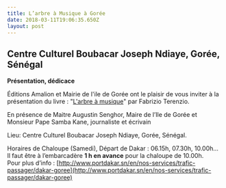 ```yaml
---
title: L’arbre à Musique à Gorée
date: 2018-03-11T19:06:35.650Z
layout: post
---
```

## Centre Culturel Boubacar Joseph Ndiaye, Gorée, Sénégal

**Présentation, dédicace**

Éditions Amalion et Mairie de l'ile de Gorée ont le plaisir de vous inviter à la présentation du livre : "[L'arbre à musique](http://www.amalion.net/catalogue_en/item/larbre_a_musique/)" par Fabrizio Terenzio.

En présence de Maitre Augustin Senghor, Maire de l’Ile de Gorée et Monsieur Pape Samba Kane, journaliste et écrivain

Lieu: Centre Culturel Boubacar Joseph Ndiaye, Gorée, Sénégal.

Horaires de Chaloupe (Samedi), Départ de Dakar : 06.15h, 07.30h, 10.00h… Il faut être à l’embarcadère **1 h en avance** pour la chaloupe de 10.00h.  
Pour plus d’info : [http://www.portdakar.sn/en/nos-services/trafic-passager/dakar-goree](http://www.portdakar.sn/en/nos-services/trafic-passager/dakar-goree)